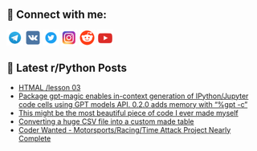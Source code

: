 ## 🔎 Connect with me:
[<img src="https://github.com/bullbesh/bullbesh/blob/main/images/Telegram.png" width="32" height="32" />](https://t.me/bullbesh)
[<img src="https://github.com/bullbesh/bullbesh/blob/main/images/VK.png" width="32" height="32" />](https://vk.com/bullbesh)
[<img src="https://github.com/bullbesh/bullbesh/blob/main/images/Twitter.png" width="32" height="32" />](https://twitter.com/bullbesh1)
[<img src="https://github.com/bullbesh/bullbesh/blob/main/images/Instagram.png" width="32" height="32" />](https://www.instagram.com/bullbesh)
[<img src="https://github.com/bullbesh/bullbesh/blob/main/images/Reddit.png" width="32" height="32" />](https://www.reddit.com/user/bullbesh)
[<img src="https://github.com/bullbesh/bullbesh/blob/main/images/YouTube.png" width="32" height="32" />](https://www.youtube.com/channel/UCtfjRs6uzgq5mfm8S06WTcg)

## 📕 Latest r/Python Posts
<!-- BLOG-POST-LIST:START -->
- [HTMAL /lesson 03](https://www.reddit.com/r/Python/comments/12adovi/htmal_lesson_03/)
- [Package gpt-magic enables in-context generation of IPython/Jupyter code cells using GPT models API. 0.2.0 adds memory with “%gpt -c”](https://www.reddit.com/r/Python/comments/12acsd9/package_gptmagic_enables_incontext_generation_of/)
- [This might be the most beautiful piece of code I ever made myself](https://www.reddit.com/r/Python/comments/12abkh5/this_might_be_the_most_beautiful_piece_of_code_i/)
- [Converting a huge CSV file into a custom made table](https://www.reddit.com/r/Python/comments/12a9y4k/converting_a_huge_csv_file_into_a_custom_made/)
- [Coder Wanted - Motorsports/Racing/Time Attack Project Nearly Complete](https://www.reddit.com/r/Python/comments/12a5r8y/coder_wanted_motorsportsracingtime_attack_project/)
<!-- BLOG-POST-LIST:END -->
